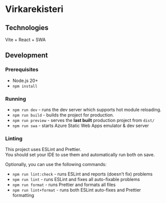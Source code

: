 # Virkarekisteri

## Technologies

Vite + React + SWA

## Development

### Prerequisites

- Node.js 20+
- `npm install`

### Running

- `npm run dev` - runs the dev server which supports hot module reloading.
- `npm run build` - builds the project for production.
- `npm run preview` - serves the **last built** production project from `dist/`
- `npm run swa` - starts Azure Static Web Apps emulator & dev server

### Linting

This project uses ESLint and Prettier.  
You should set your IDE to use them and automatically run both on save.

Optionally, you can use the following commands:

- `npm run lint:check` - runs ESLint and reports (doesn't fix) problems
- `npm run lint` - runs ESLint and fixes all auto-fixable problems
- `npm run format` - runs Prettier and formats all files
- `npm run lint+format` - runs both ESLint auto-fixes and Prettier formatting
